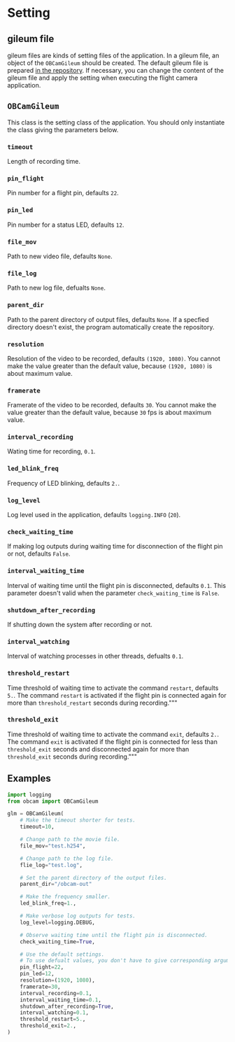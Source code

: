 # Setting

## gileum file

gileum files are kinds of setting files of the application. In a gileum file, an object of the `OBCamGileum` should be created. The default gileum file is prepared [in the repository](https://github.com/FROM-THE-EARTH/obcam/blob/main/glm.py). If necessary, you can change the content of the gileum file and apply the setting when executing the flight camera application.

## `OBCamGileum`

This class is the setting class of the application. You should only instantiate the class giving the parameters below.

### `timeout`

Length of recording time.

### `pin_flight`

Pin number for a flight pin, defaults `22`.

### `pin_led`

Pin number for a status LED, defaults `12`.

### `file_mov`

Path to new video file, defaults `None`.

### `file_log`

Path to new log file, defualts `None`.

### `parent_dir`

Path to the parent directory of output files, defaults `None`. If a specfied directory doesn't exist, the program automatically create the repository.

### `resolution`

Resolution of the video to be recorded, defaults `(1920, 1080)`. You cannot make the value greater than the default value, because `(1920, 1080)` is about maximum value.


### `framerate`

Framerate of the video to be recorded, defaults `30`. You cannot make the value greater than the default value, because `30` fps is about maximum value.

### `interval_recording`

Wating time for recording, `0.1`.

### `led_blink_freq`

Frequency of LED blinking, defaults `2.`.

### `log_level`

Log level used in the application, defaults `logging.INFO` (`20`).

### `check_waiting_time`

If making log outputs during waiting time for disconnection of the flight pin or not, defaults `False`.

### `interval_waiting_time`

Interval of waiting time until the flight pin is disconnected, defaults `0.1`. This parameter doesn't valid when the parameter `check_waiting_time` is `False`.

### `shutdown_after_recording`

If shutting down the system after recording or not.

### `interval_watching`

Interval of watching processes in other threads, defualts `0.1`.

### `threshold_restart`

Time threshold of waiting time to activate the command `restart`, defaults `5.`. The command `restart` is activated if the flight pin is connected again for more than `threshold_restart` seconds during recording."""

### `threshold_exit`

Time threshold of waiting time to activate the command `exit`, defaults `2.`. The command `exit` is activated if the flight pin is connected for less than `threshold_exit` seconds and disconnected again for more than `threshold_exit` seconds during recording."""

## Examples

```python
import logging
from obcam import OBCamGileum

glm = OBCamGileum(
    # Make the timeout shorter for tests.
    timeout=10,

    # Change path to the movie file.
    file_mov="test.h254",

    # Change path to the log file.
    flie_log="test.log",

    # Set the parent directory of the output files.
    parent_dir="/obcam-out"

    # Make the frequency smaller.
    led_blink_freq=1.,

    # Make verbose log outputs for tests.
    log_level=logging.DEBUG,

    # Observe waiting time until the flight pin is disconnected.
    check_waiting_time=True,

    # Use the default settings.
    # To use defualt values, you don't have to give corresponding arguments.
    pin_flight=22,
    pin_led=12,
    resolution=(1920, 1080),
    framerate=30,
    interval_recording=0.1,
    interval_waiting_time=0.1,
    shutdown_after_recording=True,
    interval_watching=0.1,
    threshold_restart=5.,
    threshold_exit=2.,
)
```
